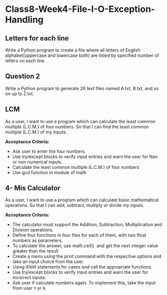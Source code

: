 # Class8-Week4-File-I-O-Exception-Handling


## Letters for each line

Write a Python program to create a file where all letters of English alphabet(uppercase and lowercase both) are listed by specified number of letters on each line.

## Question 2

Write a Python program to generate 26 text files named A.txt, B.txt, and so on up to Z.txt.

## LCM

As a user, I want to use a program which can calculate the least common multiple (L.C.M.) of four numbers. So that I can find the least common multiple (L.C.M.) of my inputs.

**Acceptance Criteria:**

* Ask user to enter the four numbers.
* Use try/except blocks to verify input entries and warn the user for Nan or non numerical inputs.
* Calculate the least common multiple (L.C.M.) of four numbers
* Use gcd function in module of math

## 4- Mis Calculator

As a user, I want to use a program which can calculate basic  mathematical operations. So that I can add, subtract, multiply or divide my inputs.

**Acceptance Criteria:**

* The calculator must support the Addition, Subtraction, Multiplication and  Division operations.
* Define four functions in four files for each of them, with two float numbers as parameters.
* To calculate the answer, use math.ceil()  and get the next integer value greater than the result
* Create a menu using the print command with the respective options and take an input choice from the user.
* Using if/elif statements for cases and call the appropriate functions.
* Use try/except blocks to verify input entries and warn the user for incorrect inputs.
* Ask user if calculate numbers again. To implement this, take the input from user `Y` or `N`.
